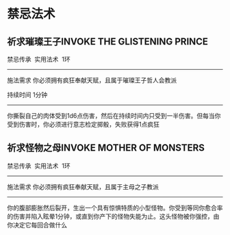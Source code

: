 # 禁忌法术

## 祈求璀璨王子INVOKE THE GLISTENING PRINCE

禁忌传承  实用法术  1环

------------------------------------------------------------------------

施法需求 你必须拥有疯狂奉献天赋，且属于璀璨王子哲人会教派

持续时间 1分钟

------------------------------------------------------------------------

你撕裂自己的肉体受到1d6点伤害，然后在持续时间内只受到一半伤害。但每当你受到伤害时，你必须进行意志检定掷骰，失败获得1点疯狂

## 祈求怪物之母INVOKE MOTHER OF MONSTERS

禁忌传承  实用法术  1环

------------------------------------------------------------------------

施法需求 你必须拥有疯狂奉献天赋，且属于主母之子教派

------------------------------------------------------------------------

你的腹部膨胀然后裂开，生出一个具有惊惧特质的小型怪物。你受到等同你愈合率的伤害并陷入眩晕1分钟，或直到你产下的怪物失能为止。这头怪物被你强控，由你决定它每回合做什么
